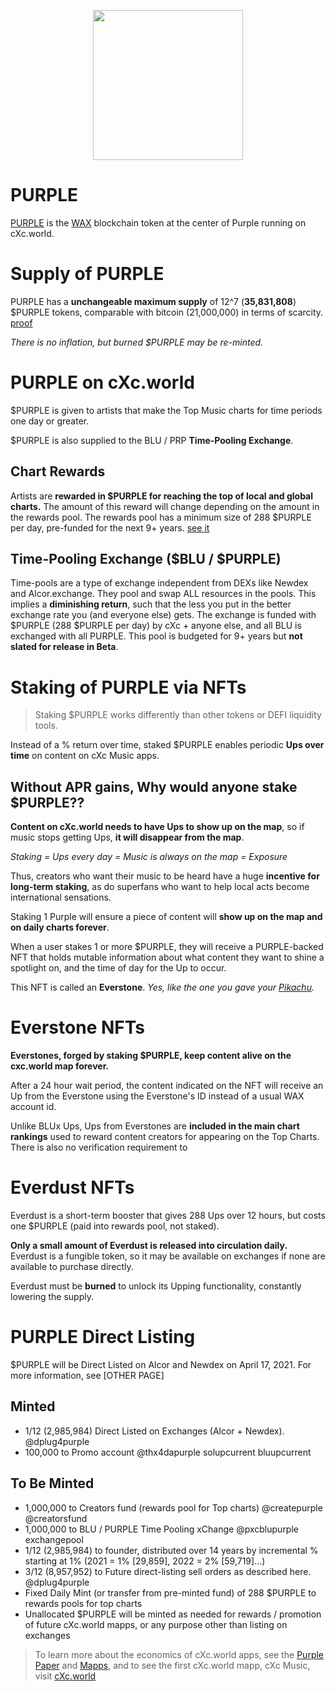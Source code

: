 <p align="center">
  <img width="240" height="240" src="https://ipfs.pink.gg/ipfs/Qmd4BmQHkmWS1e5wMw63FzbncrXiPZnZe9f3NUazkLbTpT">
</p>

# PURPLE
[PURPLE](https://wax.alcor.exchange/trade/purple-purplepurple_wax-eosio.token) is the [WAX](https://wax.io/) blockchain token at the center of Purple running on cXc.world.


# Supply of PURPLE
PURPLE has a **unchangeable maximum supply** of 12^7 (**35,831,808**) $PURPLE tokens, comparable with bitcoin (21,000,000) in terms of scarcity. [proof](https://wax.bloks.io/transaction/2e9499407094dbcd521f7c7b012d3a38a20fc847707a0f6e90f4e7164dd95ea5)

*There is no inflation, but burned $PURPLE may be re-minted.*


# PURPLE on cXc.world
$PURPLE is given to artists that make the Top Music charts for time periods one day or greater.  

$PURPLE is also supplied to the BLU / PRP **Time-Pooling Exchange**.


## Chart Rewards
Artists are **rewarded in $PURPLE for reaching the top of local and global charts.** The amount of this reward will change depending on the amount in the rewards pool. The rewards pool has a minimum size of 288 $PURPLE per day, pre-funded for the next 9+ years. [see it]()

## Time-Pooling Exchange ($BLU / $PURPLE)
Time-pools are a type of exchange independent from DEXs like Newdex and Alcor.exchange. They pool and swap ALL resources in the pools. This implies a **diminishing return**, such that the less you put in the better exchange rate you (and everyone else) gets. The exchange is funded with $PURPLE (288 $PURPLE per day) by cXc + anyone else, and all BLU is exchanged with all PURPLE. This pool is budgeted for 9+ years but **not slated for release in Beta**.


# Staking of PURPLE via NFTs

> Staking $PURPLE works differently than other tokens or DEFI liquidity tools.

Instead of a % return over time, staked $PURPLE enables periodic **Ups over time** on content on cXc Music apps.


## Without APR gains, Why would anyone stake $PURPLE??
**Content on cXc.world needs to have Ups to show up on the map**, so if music stops getting Ups, **it will disappear from the map**.

*Staking = Ups every day = Music is always on the map = Exposure*

Thus, creators who want their music to be heard have a huge **incentive for long-term staking**, as do superfans who want to help local acts become international sensations.

Staking 1 Purple will ensure a piece of content will **show up on the map and on daily charts forever**.

When a user stakes 1 or more $PURPLE, they will receive a PURPLE-backed NFT that holds mutable information about what content they want to shine a spotlight on, and the time of day for the Up to occur.

This NFT is called an **Everstone**. *Yes, like the one you gave your [Pikachu](https://bulbapedia.bulbagarden.net/wiki/Everstone).*


# Everstone NFTs
**Everstones, forged by staking $PURPLE, keep content alive on the cxc.world map forever.**

After a 24 hour wait period, the content indicated on the NFT will receive an Up from the Everstone using the Everstone's ID instead of a usual WAX account id.

Unlike BLUx Ups, Ups from Everstones are **included in the main chart rankings** used to reward content creators for appearing on the Top Charts. There is also no verification requirement to

# Everdust NFTs
Everdust is a short-term booster that gives 288 Ups over 12 hours, but costs one $PURPLE (paid into rewards pool, not staked).

**Only a small amount of Everdust is released into circulation daily.** Everdust is a fungible token, so it may be available on exchanges if none are available to purchase directly.

Everdust must be **burned** to unlock its Upping functionality, constantly lowering the supply.



# PURPLE Direct Listing
$PURPLE will be Direct Listed on Alcor and Newdex on April 17, 2021. For more information, see [OTHER PAGE]

## Minted
- 1/12 (2,985,984) Direct Listed on Exchanges (Alcor + Newdex). @dplug4purple
- 100,000 to Promo account @thx4dapurple
solupcurrent
bluupcurrent

## To Be Minted
- 1,000,000 to Creators fund (rewards pool for Top charts) @createpurple @creatorsfund
- 1,000,000 to BLU / PURPLE Time Pooling xChange @pxcblupurple exchangepool
- 1/12 (2,985,984) to founder, distributed over 14 years by incremental % starting at 1% (2021 = 1% [29,859], 2022 = 2% [59,719]...)
- 3/12 (8,957,952) to Future direct-listing sell orders as described here. @dplug4purple
- Fixed Daily Mint (or transfer from pre-minted fund) of 288 $PURPLE to rewards pools for top charts
- Unallocated $PURPLE will be minted as needed for rewards / promotion of future cXc.world mapps, or any purpose other than listing on exchanges




>To learn more about the economics of cXc.world apps, see the [Purple Paper](https://docs.google.com/document/d/1T2JH9J73WjgZ9-cULJAzrYvZzyPSXEA_fdgt21lHnDc/preview) and [Mapps](https://docs.google.com/document/d/1YppJ2EYumRI2j0UHYdZh7NJMObMI_NfHgaFRLbjgBtw/preview), and to see the first cXc.world mapp, cXc Music, visit [cXc.world](https://music.cxc.world)
